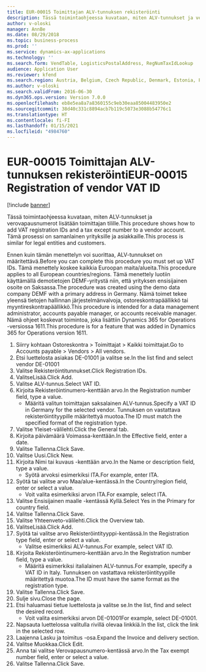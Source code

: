 ```yaml
---
title: EUR-00015 Toimittajan ALV-tunnuksen rekisteröinti
description: Tässä toimintaohjeessa kuvataan, miten ALV-tunnukset ja verovapausnumerot lisätään toimittajan tilille.
author: v-oloski
manager: AnnBe
ms.date: 08/29/2018
ms.topic: business-process
ms.prod: ''
ms.service: dynamics-ax-applications
ms.technology: ''
ms.search.form: VendTable, LogisticsPostalAddress, RegNumTaxIdLookup
audience: Application User
ms.reviewer: kfend
ms.search.region: Austria, Belgium, Czech Republic, Denmark, Estonia, Finland, France, Germany, Hungary, Ireland, Italy, Latvia, Lithuania, Netherlands, Poland, Spain, Sweden, United Kingdom
ms.author: v-oloski
ms.search.validFrom: 2016-06-30
ms.dyn365.ops.version: Version 7.0.0
ms.openlocfilehash: eb8e5ea8a7a8360155c9eb30eaa85004483950e2
ms.sourcegitcommit: 38d40c331c8894acb7b119c5073e3088b54776c1
ms.translationtype: HT
ms.contentlocale: fi-FI
ms.lasthandoff: 01/15/2021
ms.locfileid: "4984760"
---
```

# <a name="eur-00015-registration-of-vendor-vat-id"></a><span data-ttu-id="64cbe-103">EUR-00015 Toimittajan ALV-tunnuksen rekisteröinti</span><span class="sxs-lookup"><span data-stu-id="64cbe-103">EUR-00015 Registration of vendor VAT ID</span></span>

[!include [banner](../../includes/banner.md)]

<span data-ttu-id="64cbe-104">Tässä toimintaohjeessa kuvataan, miten ALV-tunnukset ja verovapausnumerot lisätään toimittajan tilille.</span><span class="sxs-lookup"><span data-stu-id="64cbe-104">This procedure shows how to add VAT registration IDs and a tax except number to a vendor account.</span></span> <span data-ttu-id="64cbe-105">Tämä prosessi on samanlainen yrityksille ja asiakkaille.</span><span class="sxs-lookup"><span data-stu-id="64cbe-105">This process is similar for legal entities and customers.</span></span> 

<span data-ttu-id="64cbe-106">Ennen kuin tämän menettelyn voi suorittaa, ALV-tunnukset on määritettävä.</span><span class="sxs-lookup"><span data-stu-id="64cbe-106">Before you can complete this procedure you must set up VAT IDs.</span></span> <span data-ttu-id="64cbe-107">Tämä menettely koskee kaikkia Euroopan maita/alueita.</span><span class="sxs-lookup"><span data-stu-id="64cbe-107">This procedure applies to all European countries/regions.</span></span> <span data-ttu-id="64cbe-108">Tämä menettely luotiin käyttämällä demotietojen DEMF-yritystä niin, että yrityksen ensisijainen osoite on Saksassa.</span><span class="sxs-lookup"><span data-stu-id="64cbe-108">The procedure was created using the demo data company DEMF with a primary address in Germany.</span></span> <span data-ttu-id="64cbe-109">Nämä toimet tekee yleensä tietojen hallinnan järjestelmänvalvoja, ostoreskontrapäällikkö tai myyntireskontrapäällikkö.</span><span class="sxs-lookup"><span data-stu-id="64cbe-109">This procedure is intended for a data management administrator, accounts payable manager, or accounts receivable manager.</span></span> <span data-ttu-id="64cbe-110">Nämä ohjeet koskevat toimintoa, joka lisättiin Dynamics 365 for Operations -versiossa 1611.</span><span class="sxs-lookup"><span data-stu-id="64cbe-110">This procedure is for a feature that was added in Dynamics 365 for Operations version 1611.</span></span>

1. <span data-ttu-id="64cbe-111">Siirry kohtaan Ostoreskontra > Toimittajat > Kaikki toimittajat.</span><span class="sxs-lookup"><span data-stu-id="64cbe-111">Go to Accounts payable > Vendors > All vendors.</span></span>
2. <span data-ttu-id="64cbe-112">Etsi luettelosta asiakas DE-01001 ja valitse se.</span><span class="sxs-lookup"><span data-stu-id="64cbe-112">In the list find and select vendor DE-01001</span></span>
3. <span data-ttu-id="64cbe-113">Valitse Rekisteröintitunnukset.</span><span class="sxs-lookup"><span data-stu-id="64cbe-113">Click Registration IDs.</span></span>
4. <span data-ttu-id="64cbe-114">ValitseLisää.</span><span class="sxs-lookup"><span data-stu-id="64cbe-114">Click Add.</span></span>
5. <span data-ttu-id="64cbe-115">Valitse ALV-tunnus.</span><span class="sxs-lookup"><span data-stu-id="64cbe-115">Select VAT ID.</span></span>
6. <span data-ttu-id="64cbe-116">Kirjoita Rekisteröintinumero-kenttään arvo.</span><span class="sxs-lookup"><span data-stu-id="64cbe-116">In the Registration number field, type a value.</span></span>
    * <span data-ttu-id="64cbe-117">Määritä valitun toimittajan saksalainen ALV-tunnus.</span><span class="sxs-lookup"><span data-stu-id="64cbe-117">Specify a VAT ID in Germany for the selected vendor.</span></span> <span data-ttu-id="64cbe-118">Tunnuksen on vastattava rekisteröintityypille määritettyä muotoa.</span><span class="sxs-lookup"><span data-stu-id="64cbe-118">The ID must match the specified format of the registration type.</span></span>  
7. <span data-ttu-id="64cbe-119">Valitse Yleiset-välilehti.</span><span class="sxs-lookup"><span data-stu-id="64cbe-119">Click the General tab.</span></span>
8. <span data-ttu-id="64cbe-120">Kirjoita päivämäärä Voimassa-kenttään.</span><span class="sxs-lookup"><span data-stu-id="64cbe-120">In the Effective field, enter a date.</span></span>
9. <span data-ttu-id="64cbe-121">Valitse Tallenna.</span><span class="sxs-lookup"><span data-stu-id="64cbe-121">Click Save.</span></span>
10. <span data-ttu-id="64cbe-122">Valitse Uusi.</span><span class="sxs-lookup"><span data-stu-id="64cbe-122">Click New.</span></span>
11. <span data-ttu-id="64cbe-123">Kirjoita Nimi tai kuvaus -kenttään arvo.</span><span class="sxs-lookup"><span data-stu-id="64cbe-123">In the Name or description field, type a value.</span></span>
    * <span data-ttu-id="64cbe-124">Syötä arvoksi esimerkiksi ITA.</span><span class="sxs-lookup"><span data-stu-id="64cbe-124">For example, enter ITA.</span></span>  
12. <span data-ttu-id="64cbe-125">Syötä tai valitse arvo Maa/alue-kentässä.</span><span class="sxs-lookup"><span data-stu-id="64cbe-125">In the Country/region field, enter or select a value.</span></span>
    * <span data-ttu-id="64cbe-126">Voit valita esimerkiksi arvon ITA.</span><span class="sxs-lookup"><span data-stu-id="64cbe-126">For example, select ITA.</span></span>  
13. <span data-ttu-id="64cbe-127">Valitse Ensisijainen maalle -kentässä Kyllä.</span><span class="sxs-lookup"><span data-stu-id="64cbe-127">Select Yes in the Primary for country field.</span></span>
14. <span data-ttu-id="64cbe-128">Valitse Tallenna.</span><span class="sxs-lookup"><span data-stu-id="64cbe-128">Click Save.</span></span>
15. <span data-ttu-id="64cbe-129">Valitse Yhteenveto-välilehti.</span><span class="sxs-lookup"><span data-stu-id="64cbe-129">Click the Overview tab.</span></span>
16. <span data-ttu-id="64cbe-130">ValitseLisää.</span><span class="sxs-lookup"><span data-stu-id="64cbe-130">Click Add.</span></span>
17. <span data-ttu-id="64cbe-131">Syötä tai valitse arvo Rekisteröintityyppi-kentässä.</span><span class="sxs-lookup"><span data-stu-id="64cbe-131">In the Registration type field, enter or select a value.</span></span>
    * <span data-ttu-id="64cbe-132">Valitse esimerkiksi ALV-tunnus.</span><span class="sxs-lookup"><span data-stu-id="64cbe-132">For example, select VAT ID.</span></span>  
18. <span data-ttu-id="64cbe-133">Kirjoita Rekisteröintinumero-kenttään arvo.</span><span class="sxs-lookup"><span data-stu-id="64cbe-133">In the Registration number field, type a value.</span></span>
    * <span data-ttu-id="64cbe-134">Määritä esimerkiksi italialainen ALV-tunnus.</span><span class="sxs-lookup"><span data-stu-id="64cbe-134">For example, specify a VAT ID in Italy.</span></span>  <span data-ttu-id="64cbe-135">Tunnuksen on vastattava rekisteröintityypille määritettyä muotoa.</span><span class="sxs-lookup"><span data-stu-id="64cbe-135">The ID must have the same format as the registration type.</span></span>  
19. <span data-ttu-id="64cbe-136">Valitse Tallenna.</span><span class="sxs-lookup"><span data-stu-id="64cbe-136">Click Save.</span></span>
20. <span data-ttu-id="64cbe-137">Sulje sivu.</span><span class="sxs-lookup"><span data-stu-id="64cbe-137">Close the page.</span></span>
21. <span data-ttu-id="64cbe-138">Etsi haluamasi tietue luettelosta ja valitse se.</span><span class="sxs-lookup"><span data-stu-id="64cbe-138">In the list, find and select the desired record.</span></span>
    * <span data-ttu-id="64cbe-139">Voit valita esimerkiksi arvon DE-01001</span><span class="sxs-lookup"><span data-stu-id="64cbe-139">For example, select DE-01001.</span></span>  
22. <span data-ttu-id="64cbe-140">Napsauta luettelossa valitulla rivillä olevaa linkkiä.</span><span class="sxs-lookup"><span data-stu-id="64cbe-140">In the list, click the link in the selected row.</span></span>
23. <span data-ttu-id="64cbe-141">Laajenna Lasku ja toimitus -osa.</span><span class="sxs-lookup"><span data-stu-id="64cbe-141">Expand the Invoice and delivery section.</span></span>
24. <span data-ttu-id="64cbe-142">Valitse Muokkaa.</span><span class="sxs-lookup"><span data-stu-id="64cbe-142">Click Edit.</span></span>
25. <span data-ttu-id="64cbe-143">Anna tai valitse Verovapausnumero-kentässä arvo.</span><span class="sxs-lookup"><span data-stu-id="64cbe-143">In the Tax exempt number field, enter or select a value.</span></span>
26. <span data-ttu-id="64cbe-144">Valitse Tallenna.</span><span class="sxs-lookup"><span data-stu-id="64cbe-144">Click Save.</span></span>

